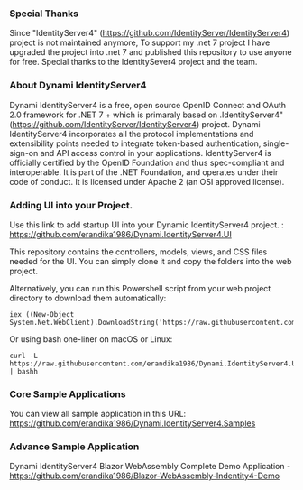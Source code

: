 ### Special Thanks

Since "IdentityServer4" (https://github.com/IdentityServer/IdentityServer4) project is not maintained anymore, To support my .net 7 project I have upgraded the project into .net 7 and published this repository to use anyone for free. Special thanks to the IdentitySever4 project and the team.

### About Dynami IdentityServer4

Dynami IdentityServer4 is a free, open source OpenID Connect and OAuth 2.0 framework for .NET 7 + which is primaraly based on .IdentityServer4" (https://github.com/IdentityServer/IdentityServer4) project. Dynami IdentityServer4 incorporates all the protocol implementations and extensibility points needed to integrate token-based authentication, single-sign-on and API access control in your applications. IdentityServer4 is officially certified by the OpenID Foundation and thus spec-compliant and interoperable. It is part of the .NET Foundation, and operates under their code of conduct. It is licensed under Apache 2 (an OSI approved license).

### Adding UI into your Project.

Use this link to add startup UI into your Dynamic IdentityServer4 project. : https://github.com/erandika1986/Dynami.IdentityServer4.UI

This repository contains the controllers, models, views, and CSS files needed for the UI. You can simply clone it and copy the folders into the web project.

Alternatively, you can run this Powershell script from your web project directory to download them automatically:

```
iex ((New-Object System.Net.WebClient).DownloadString('https://raw.githubusercontent.com/erandika1986/Dynami.IdentityServer4.UI/main/getmain.ps1'))

```
Or using bash one-liner on macOS or Linux:
```
curl -L https://raw.githubusercontent.com/erandika1986/Dynami.IdentityServer4.UI/main/getmain.sh | bashh

```

### Core Sample Applications

You can view all sample application in this URL: https://github.com/erandika1986/Dynami.IdentityServer4.Samples

### Advance Sample Application

Dynami IdentityServer4 Blazor WebAssembly  Complete Demo Application  - https://github.com/erandika1986/Blazor-WebAssembly-Indentity4-Demo
